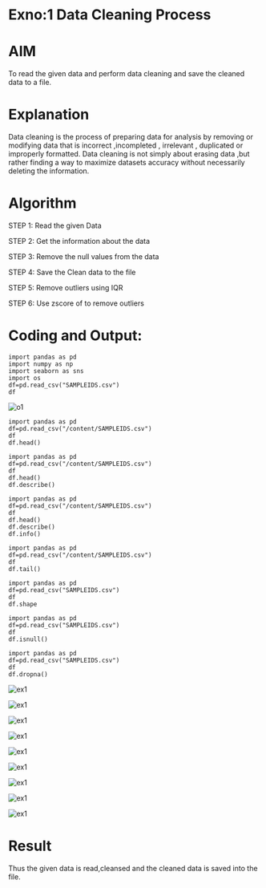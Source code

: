 # Exno:1 Data Cleaning Process

# AIM
To read the given data and perform data cleaning and save the cleaned data to a file.

# Explanation
Data cleaning is the process of preparing data for analysis by removing or modifying data that is incorrect ,incompleted , irrelevant , duplicated or improperly formatted. Data cleaning is not simply about erasing data ,but rather finding a way to maximize datasets accuracy without necessarily deleting the information.

# Algorithm
STEP 1: Read the given Data

STEP 2: Get the information about the data

STEP 3: Remove the null values from the data

STEP 4: Save the Clean data to the file

STEP 5: Remove outliers using IQR

STEP 6: Use zscore of to remove outliers

# Coding and Output:
```
import pandas as pd
import numpy as np
import seaborn as sns
import os 
df=pd.read_csv("SAMPLEIDS.csv")
df
```
![o1](https://github.com/nanditha121/exno1/assets/142209508/ad624ae6-bfed-444c-97b5-a894757560c9)

```
import pandas as pd
df=pd.read_csv("/content/SAMPLEIDS.csv")
df
df.head()
```

```
import pandas as pd
df=pd.read_csv("/content/SAMPLEIDS.csv")
df
df.head()
df.describe()
```

```
import pandas as pd
df=pd.read_csv("/content/SAMPLEIDS.csv")
df
df.head()
df.describe()
df.info()
```

```
import pandas as pd
df=pd.read_csv("/content/SAMPLEIDS.csv")
df
df.tail()
```

```
import pandas as pd
df=pd.read_csv("SAMPLEIDS.csv")
df
df.shape
```

```
import pandas as pd
df=pd.read_csv("SAMPLEIDS.csv")
df
df.isnull()
```

```
import pandas as pd
df=pd.read_csv("SAMPLEIDS.csv")
df
df.dropna()
```



![ex1](https://github.com/nanditha121/exno1/assets/142209508/31fbd124-d28b-4448-bc44-0d5cc69c9a6a) 

![ex1](https://github.com/nanditha121/exno1/assets/142209508/3e139bd7-c428-4522-a468-2f5e4f97e747)

![ex1](https://github.com/nanditha121/exno1/assets/142209508/09ecb493-5f2e-4c85-b2d0-c5f47b239a12)

![ex1](https://github.com/nanditha121/exno1/assets/142209508/ab49db17-d2d0-41c3-8f1f-bf26fc1e88db)

![ex1](https://github.com/nanditha121/exno1/assets/142209508/71d54184-7e75-4665-9a3e-778b27c89879)

![ex1](https://github.com/nanditha121/exno1/assets/142209508/446ff844-1a6f-4287-aa6d-9fa880df31f6)

![ex1](https://github.com/nanditha121/exno1/assets/142209508/ca6a0857-61c2-49d6-a0b6-422033f57c76)

![ex1](https://github.com/nanditha121/exno1/assets/142209508/767ec547-7224-4582-ba6a-5342af8b194e)

![ex1](https://github.com/nanditha121/exno1/assets/142209508/e555deb7-63bd-4ff0-a7a8-82608c180a15)

# Result
Thus the given data is read,cleansed and the cleaned data is saved into the file.
